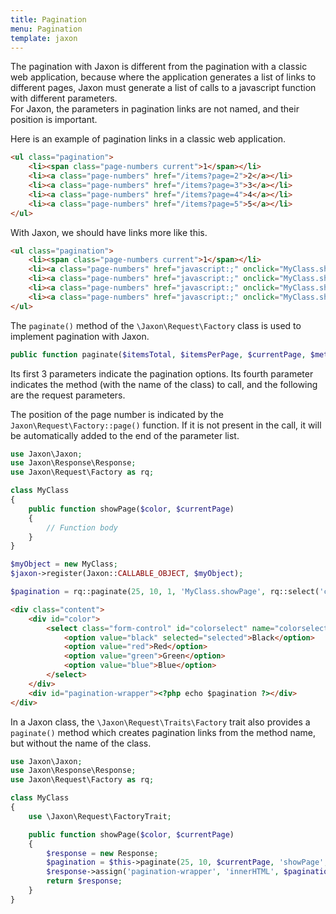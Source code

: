 ```yaml
---
title: Pagination
menu: Pagination
template: jaxon
---
```


The pagination with Jaxon is different from the pagination with a classic web application, because where the application generates a list of links to different pages, Jaxon must generate a list of calls to a javascript function with different parameters.  
For Jaxon, the parameters in pagination links are not named, and their position is important.

Here is an example of pagination links in a classic web application.
```html
<ul class="pagination">
    <li><span class="page-numbers current">1</span></li>
    <li><a class="page-numbers" href="/items?page=2">2</a></li>
    <li><a class="page-numbers" href="/items?page=3">3</a></li>
    <li><a class="page-numbers" href="/items?page=4">4</a></li>
    <li><a class="page-numbers" href="/items?page=5">5</a></li>
</ul>               
```

With Jaxon, we should have links more like this.
```html
<ul class="pagination">
    <li><span class="page-numbers current">1</span></li>
    <li><a class="page-numbers" href="javascript:;" onclick="MyClass.showPage(2)">2</a></li>
    <li><a class="page-numbers" href="javascript:;" onclick="MyClass.showPage(3)">3</a></li>
    <li><a class="page-numbers" href="javascript:;" onclick="MyClass.showPage(4)">4</a></li>
    <li><a class="page-numbers" href="javascript:;" onclick="MyClass.showPage(5)">5</a></li>
</ul>                 
```

The `paginate()` method of the `\Jaxon\Request\Factory` class is used to implement pagination with Jaxon.
```php
public function paginate($itemsTotal, $itemsPerPage, $currentPage, $method, ...)
```

Its first 3 parameters indicate the pagination options.
Its fourth parameter indicates the method (with the name of the class) to call, and the following are the request parameters.

The position of the page number is indicated by the `Jaxon\Request\Factory::page()` function. If it is not present in the call, it will be automatically added to the end of the parameter list.

```php
use Jaxon\Jaxon;
use Jaxon\Response\Response;
use Jaxon\Request\Factory as rq;

class MyClass
{
    public function showPage($color, $currentPage)
    {
        // Function body
    }
}

$myObject = new MyClass;
$jaxon->register(Jaxon::CALLABLE_OBJECT, $myObject);

$pagination = rq::paginate(25, 10, 1, 'MyClass.showPage', rq::select('colorselect'), rq::page());
```

```html
<div class="content">
    <div id="color">
        <select class="form-control" id="colorselect" name="colorselect">
            <option value="black" selected="selected">Black</option>
            <option value="red">Red</option>
            <option value="green">Green</option>
            <option value="blue">Blue</option>
        </select>
    </div>
    <div id="pagination-wrapper"><?php echo $pagination ?></div>
</div>
```

In a Jaxon class, the `\Jaxon\Request\Traits\Factory` trait also provides a `paginate()` method which creates pagination links from the method name, but without the name of the class.

```php
use Jaxon\Jaxon;
use Jaxon\Response\Response;
use Jaxon\Request\Factory as rq;

class MyClass
{
    use \Jaxon\Request\FactoryTrait;

    public function showPage($color, $currentPage)
    {
        $response = new Response;
        $pagination = $this->paginate(25, 10, $currentPage, 'showPage', rq::select('colorselect'), rq::page());
        $response->assign('pagination-wrapper', 'innerHTML', $pagination);
        return $response;
    }
}
```
